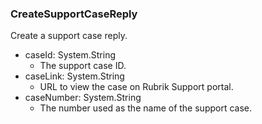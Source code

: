 ### CreateSupportCaseReply
Create a support case reply.

- caseId: System.String
  - The support case ID.
- caseLink: System.String
  - URL to view the case on Rubrik Support portal.
- caseNumber: System.String
  - The number used as the name of the support case.
